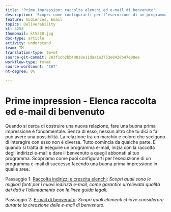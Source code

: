 ```yaml
---
title: 'Prime impression: raccolta elenchi ed e-mail di benvenuto'
description: 'Scopri come configurarti per l’esecuzione di un programma e-mail di successo facendo una buona prima impressione. '
feature: Audiences, Email
topics: Deliverability
kt: 5258
thumbnail: kt5258.jpg
doc-type: article
activity: understand
team: TM
translation-type: tm+mt
source-git-commit: 283f1cb2bb40818e11daa1a3753e8428b47e08ee
workflow-type: tm+mt
source-wordcount: '167'
ht-degree: 0%

---
```



# Prime impression - Elenca raccolta ed e-mail di benvenuto

Quando si cerca di costruire una nuova relazione, fare una buona prima impressione è fondamentale. Senza di esso, nessun altro che tu dici o fai può avere una possibilità. La relazione tra un marchio e coloro che scelgono di interagire con esso non è diversa. Tutto comincia da qualche parte. E quando si tratta di eseguire un programma e-mail, inizia con la raccolta degli indirizzi e-mail e dare il benvenuto a quegli abbonati al tuo programma. Scopriamo come puoi configurarti per l’esecuzione di un programma e-mail di successo facendo una buona prima impressione in quelle aree.

Passaggio 1:  [Raccolta indirizzi e crescita elenchi](/help/first-impressions/address-collection-and-list-growth.md):
*Scopri quali sono le migliori fonti per i nuovi indirizzi e-mail, come garantire un’elevata qualità dei dati e l’allineamento con le linee guida legali.*

Passaggio 2:  [E-mail di benvenuto](/help/first-impressions/welcome-emails.md):
*Scopri quali elementi chiave considerare durante la creazione delle e-mail di benvenuto.*
